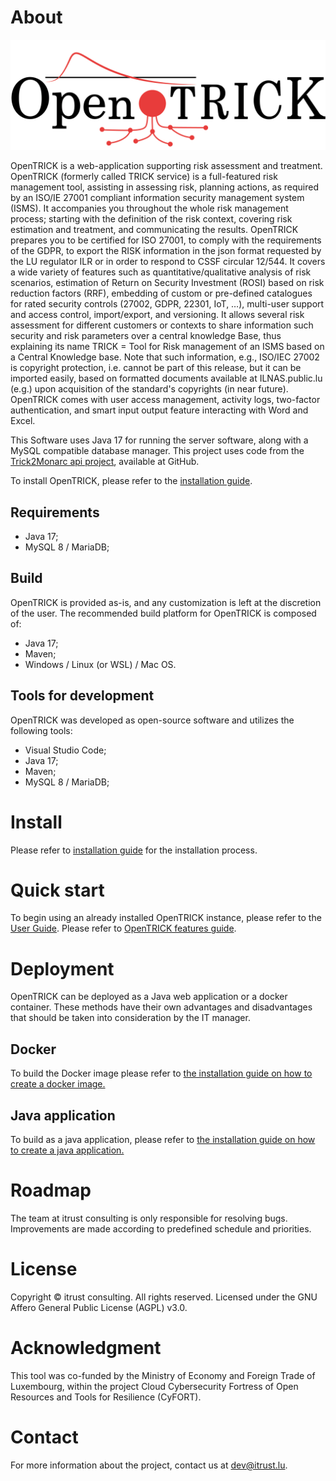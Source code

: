 # About

![OpenTRICK Logo](src/main/webapp/WEB-INF/static/images/brand.png)

OpenTRICK is a web-application supporting risk assessment and treatment.
OpenTRICK (formerly called TRICK service) is a full-featured risk management tool, assisting in assessing risk, planning actions, as required by an ISO/IE 27001 compliant information security management system (ISMS). It accompanies you throughout the whole risk management process; starting with the definition of the risk context, covering risk estimation and treatment, and communicating the results. OpenTRICK prepares you to be certified for ISO 27001, to comply with the requirements of the GDPR, to export the RISK information in the json format requested by the LU regulator ILR or in order to respond to CSSF circular 12/544.
It covers a wide variety of features such as quantitative/qualitative analysis of risk scenarios, estimation of Return on Security Investment (ROSI) based on risk reduction factors (RRF), embedding of custom or pre-defined catalogues for rated security controls (27002, GDPR, 22301, IoT, …), multi-user support and access control, import/export, and versioning. It allows several risk assessment for different customers or contexts to share information such security and risk parameters over a central knowledge Base, thus explaining its name TRICK = Tool for Risk management of an ISMS based on a Central Knowledge base. Note that such information, e.g., ISO/IEC 27002 is copyright protection, i.e. cannot be part of this release, but it can be imported easily, based on formatted documents available at ILNAS.public.lu (e.g.) upon acquisition of the standard's copyrights (in near future). 
OpenTRICK comes with user access management, activity logs, two-factor authentication, and smart input output feature interacting with Word and Excel.


This Software uses Java 17 for running the server software, along with a MySQL compatible database manager. This project uses code from the [Trick2Monarc api project](https://github.com/itrust-consulting/Trick2MonarcApi), available at GitHub.

To install OpenTRICK, please refer to the [installation guide](#install).

## Requirements

- Java 17;
- MySQL 8 / MariaDB;

## Build

OpenTRICK is provided as-is, and any customization is left at the discretion of the user. 
The recommended build platform for OpenTRICK is composed of:

- Java 17;
- Maven;
- Windows / Linux (or WSL) / Mac OS.

## Tools for development

OpenTRICK was developed as open-source software and utilizes the following tools:

- Visual Studio Code;
- Java 17;
- Maven;
- MySQL 8 / MariaDB;

# Install

Please refer to [installation guide](docs/INSTALL.md) for the installation process.

# Quick start

To begin using an already installed OpenTRICK instance, please refer to the [User Guide](./src/main/webapp/WEB-INF/static/views/user-guide.html#creating-a-risk-analysis-using-trick-service).
Please refer to [OpenTRICK features guide](./docs/P63_PPT_TRICK-TRICKServiceIntro-EN_v2.0.pdf).

# Deployment

OpenTRICK can be deployed as a Java web application or a docker container. These methods have their own advantages and disadvantages that should be taken into consideration by the IT manager.

## Docker

To build the Docker image please refer to [the installation guide on how to create a docker image.](docs/INSTALL.md#create-a-docker-image)

## Java application

To build as a java application, please refer to [the installation guide on how to create a java application.](docs/installation/deployment/java/README.md#java-application)

# Roadmap
The team at itrust consulting is only responsible for resolving bugs. 
Improvements are made according to predefined schedule and priorities.

# License

Copyright © itrust consulting. All rights reserved.
Licensed under the GNU Affero General Public License (AGPL) v3.0.

# Acknowledgment
This tool was co-funded by the Ministry of Economy and Foreign Trade of Luxembourg, within the project Cloud Cybersecurity Fortress of Open Resources and Tools for Resilience (CyFORT).

# Contact
For more information about the project, contact us at dev@itrust.lu.

